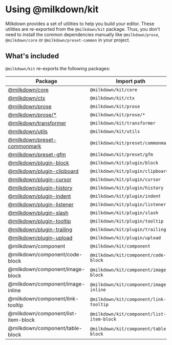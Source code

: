 # Using @milkdown/kit

Milkdown provides a set of utilities to help you build your editor.
These utilities are re-exported from the `@milkdown/kit` package.
Thus, you don't need to install the common dependencies manually like `@milkdown/prose`, `@milkdown/core` or `@milkdown/preset-common` in your project.

## What's included

`@milkdown/kit` re-exports the following packages:

| Package                                                    | Import path                               | Scope     |
| ---------------------------------------------------------- | ----------------------------------------- | --------- |
| [@milkdown/core](/docs/api/core)                           | `@milkdown/kit/core`                      | Framework |
| [@milkdown/ctx](/docs/api/ctx)                             | `@milkdown/kit/ctx`                       | Framework |
| [@milkdown/prose](/docs/guide/prosemirror-api)             | `@milkdown/kit/prose`                     | Framework |
| [@milkdown/prose/\*](/docs/guide/prosemirror-api)          | `@milkdown/kit/prose/*`                   | Framework |
| [@milkdown/transformer](/docs/api/transformer)             | `@milkdown/kit/transformer`               | Framework |
| [@milkdown/utils](/docs/api/utils)                         | `@milkdown/kit/utils`                     | Framework |
| [@milkdown/preset-commonmark](/docs/api/preset-commonmark) | `@milkdown/kit/preset/commonmark`         | Preset    |
| [@milkdown/preset-gfm](/docs/api/preset-gfm)               | `@milkdown/kit/preset/gfm`                | Preset    |
| [@milkdown/plugin-block](/docs/api/plugin-block)           | `@milkdown/kit/plugin/block`              | Plugin    |
| [@milkdown/plugin-clipboard](/docs/api/plugin-clipboard)   | `@milkdown/kit/plugin/clipboard`          | Plugin    |
| [@milkdown/plugin-cursor](/docs/api/plugin-cursor)         | `@milkdown/kit/plugin/cursor`             | Plugin    |
| [@milkdown/plugin-history](/docs/api/plugin-history)       | `@milkdown/kit/plugin/history`            | Plugin    |
| [@milkdown/plugin-indent](/docs/api/plugin-indent)         | `@milkdown/kit/plugin/indent`             | Plugin    |
| [@milkdown/plugin-listener](/docs/api/plugin-listener)     | `@milkdown/kit/plugin/listener`           | Plugin    |
| [@milkdown/plugin-slash](/docs/api/plugin-slash)           | `@milkdown/kit/plugin/slash`              | Plugin    |
| [@milkdown/plugin-tooltip](/docs/api/plugin-tooltip)       | `@milkdown/kit/plugin/tooltip`            | Plugin    |
| [@milkdown/plugin-trailing](/docs/api/plugin-trailing)     | `@milkdown/kit/plugin/trailing`           | Plugin    |
| [@milkdown/plugin-upload](/docs/api/plugin-upload)         | `@milkdown/kit/plugin/upload`             | Plugin    |
| @milkdown/component                                        | `@milkdown/kit/component`                 | Component |
| @milkdown/component/code-block                             | `@milkdown/kit/component/code-block`      | Component |
| @milkdown/component/image-block                            | `@milkdown/kit/component/image-block`     | Component |
| @milkdown/component/image-inline                           | `@milkdown/kit/component/image-inline`    | Component |
| @milkdown/component/link-tooltip                           | `@milkdown/kit/component/link-tooltip`    | Component |
| @milkdown/component/list-item-block                        | `@milkdown/kit/component/list-item-block` | Component |
| @milkdown/component/table-block                            | `@milkdown/kit/component/table-block`     | Component |
